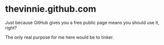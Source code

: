 # thevinnie.github.com
Just because GitHub gives you a free public page means you should use it, right?

The only real purpose for me here would be to tinker.
